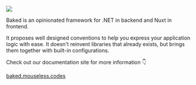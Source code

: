 ![](https://raw.githubusercontent.com/mouseless/baked/main/docs/.theme/public/logo-readme.png)

Baked is an opinionated framework for .NET in backend and Nuxt in frontend.

It proposes well designed conventions to help you express your application
logic with ease. It doesn't reinvent libraries that already exists, but brings
them together with built-in configurations.

Check out our documentation site for more information :point_down:

[baked.mouseless.codes](https://baked.mouseless.codes)

